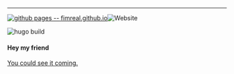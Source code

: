 ---

[![github pages -- fimreal.github.io](https://github.com/fimreal/fimreal.github.io/actions/workflows/gh-pages.yml/badge.svg?branch=src)](https://github.com/fimreal/fimreal.github.io/actions/workflows/gh-pages.yml)![Website](https://img.shields.io/website?down_color=lightgrey&down_message=offline&label=STATUS&up_color=blue&up_message=online&url=https%3A%2F%2Fblog.epurs.com)

![hugo build](https://github.com/fimreal/fimreal.github.io/actions/workflows/gh-pages.yml/badge.svg?branch=src)

#### Hey my friend

[You could see it coming.](https://blog.epurs.com)



